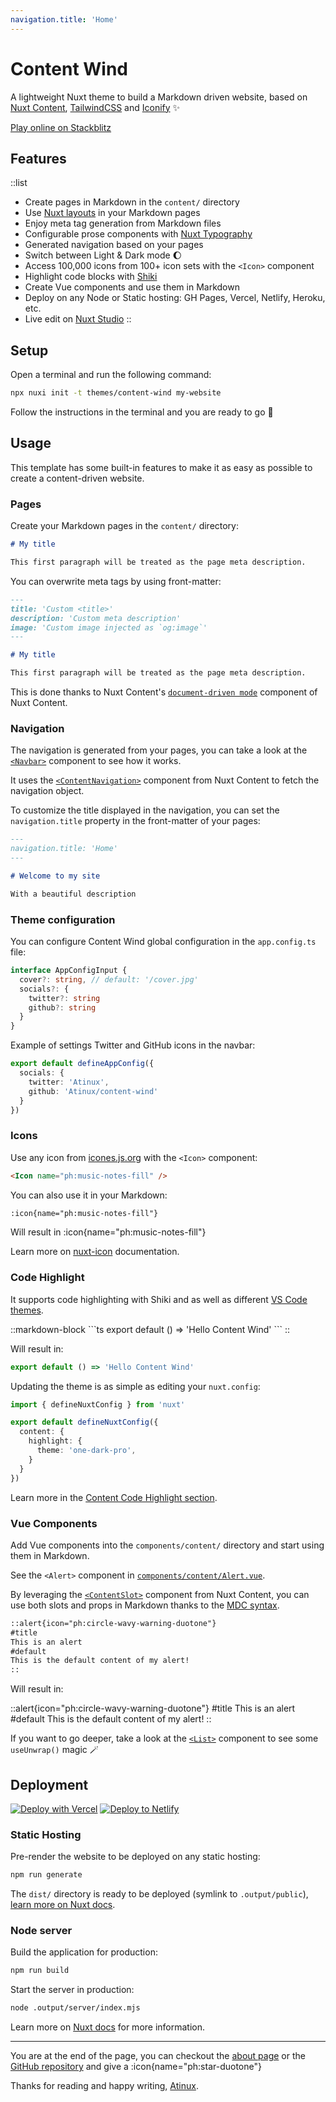 ```yaml
---
navigation.title: 'Home'
---
```


# Content Wind

A lightweight Nuxt theme to build a Markdown driven website, based on [Nuxt Content](https://content.nuxtjs.org), [TailwindCSS](https://tailwindcss.com) and [Iconify](https://iconify.design) :sparkles:

[Play online on Stackblitz](https://stackblitz.com/edit/nuxt-content-wind?file=content%2F1.index.md)

## Features

::list
- Create pages in Markdown in the `content/` directory
- Use [Nuxt layouts](https://nuxt.com/docs/guide/directory-structure/layouts) in your Markdown pages
- Enjoy meta tag generation from Markdown files
- Configurable prose components with [Nuxt Typography](https://typography.nuxt.space)
- Generated navigation based on your pages
- Switch between Light & Dark mode :moon:
- Access 100,000 icons from 100+ icon sets with the `<Icon>` component
- Highlight code blocks with [Shiki](https://shiki.matsu.io)
- Create Vue components and use them in Markdown
- Deploy on any Node or Static hosting: GH Pages, Vercel, Netlify, Heroku, etc.
- Live edit on [Nuxt Studio](https://nuxt.studio)
::

## Setup

Open a terminal and run the following command:

```bash
npx nuxi init -t themes/content-wind my-website
```

Follow the instructions in the terminal and you are ready to go :rocket:

## Usage

This template has some built-in features to make it as easy as possible to create a content-driven website.

### Pages

Create your Markdown pages in the `content/` directory:

```md
# My title

This first paragraph will be treated as the page meta description.
```

You can overwrite meta tags by using front-matter:

```md
---
title: 'Custom <title>'
description: 'Custom meta description'
image: 'Custom image injected as `og:image`'
---

# My title

This first paragraph will be treated as the page meta description.
```

This is done thanks to Nuxt Content's [`document-driven mode`](https://content.nuxtjs.org/guide/writing/document-driven) component of Nuxt Content.

### Navigation

The navigation is generated from your pages, you can take a look at the [`<Navbar>`](https://github.com/Atinux/content-wind/blob/main/theme/components/Navbar.vue) component to see how it works.

It uses the [`<ContentNavigation>`](https://content.nuxtjs.org/api/components/content-navigation) component from Nuxt Content to fetch the navigation object.

To customize the title displayed in the navigation, you can set the `navigation.title` property in the front-matter of your pages:

```md
---
navigation.title: 'Home'
---

# Welcome to my site

With a beautiful description
```

### Theme configuration

You can configure Content Wind global configuration in the `app.config.ts` file:

```ts [signature]
interface AppConfigInput {
  cover?: string, // default: '/cover.jpg'
  socials?: {
    twitter?: string
    github?: string
  }
}
```

Example of settings Twitter and GitHub icons in the navbar:

```ts [app.config.ts]
export default defineAppConfig({
  socials: {
    twitter: 'Atinux',
    github: 'Atinux/content-wind'
  }
})
```

### Icons

Use any icon from [icones.js.org](https://icones.js.org) with the `<Icon>` component:

```html
<Icon name="ph:music-notes-fill" />
```

You can also use it in your Markdown:

```md
:icon{name="ph:music-notes-fill"}
```

Will result in :icon{name="ph:music-notes-fill"}

Learn more on [nuxt-icon](https://github.com/Atinux/nuxt-icon) documentation.

### Code Highlight

It supports code highlighting with Shiki and as well as different [VS Code themes](https://github.com/shikijs/shiki/blob/main/docs/themes.md#all-themes).

::markdown-block
\```ts
export default () => 'Hello Content Wind'
\```
::

Will result in:

```ts
export default () => 'Hello Content Wind'
```

Updating the theme is as simple as editing your `nuxt.config`:

```ts
import { defineNuxtConfig } from 'nuxt'

export default defineNuxtConfig({
  content: {
    highlight: {
      theme: 'one-dark-pro',
    }
  }
})
```

Learn more in the [Content Code Highlight section](https://content.nuxtjs.org/api/configuration#highlight).

### Vue Components

Add Vue components into the `components/content/` directory and start using them in Markdown.

See the `<Alert>` component in [`components/content/Alert.vue`](https://github.com/Atinux/content-wind/blob/main/theme/components/content/Alert.vue).

By leveraging the [`<ContentSlot>`](https://content.nuxtjs.org/api/components/markdown) component from Nuxt Content, you can use both slots and props in Markdown thanks to the [MDC syntax](https://content.nuxtjs.org/guide/writing/mdc).

```md
::alert{icon="ph:circle-wavy-warning-duotone"}
#title
This is an alert
#default
This is the default content of my alert!
::
```

Will result in:

::alert{icon="ph:circle-wavy-warning-duotone"}
#title
This is an alert
#default
This is the default content of my alert!
::

If you want to go deeper, take a look at the [`<List>`](https://github.com/Atinux/content-wind/blob/main/theme/components/content/List.vue) component to see some `useUnwrap()` magic :magic_wand:

## Deployment

[![Deploy with Vercel](https://vercel.com/button)](https://vercel.com/new/clone?repository-url=https%3A%2F%2Fgithub.com%2FAtinux%2Fcontent-wind) [![Deploy to Netlify](https://www.netlify.com/img/deploy/button.svg)](https://app.netlify.com/start/deploy?repository=https://github.com/Atinux/content-wind)


### Static Hosting

Pre-render the website to be deployed on any static hosting:

```bash
npm run generate
```

The `dist/` directory is ready to be deployed (symlink to `.output/public`), [learn more on Nuxt docs](https://nuxt.com/docs/getting-started/deployment#static-hosting).

### Node server

Build the application for production:

```bash
npm run build
```

Start the server in production:

```bash
node .output/server/index.mjs
```

Learn more on [Nuxt docs](https://nuxt.com/docs/getting-started/deployment) for more information.

---

You are at the end of the page, you can checkout the [about page](/about) or the [GitHub repository](https://github.com/Atinux/content-wind) and give a :icon{name="ph:star-duotone"}

Thanks for reading and happy writing, [Atinux](https://twitter.com/Atinux).